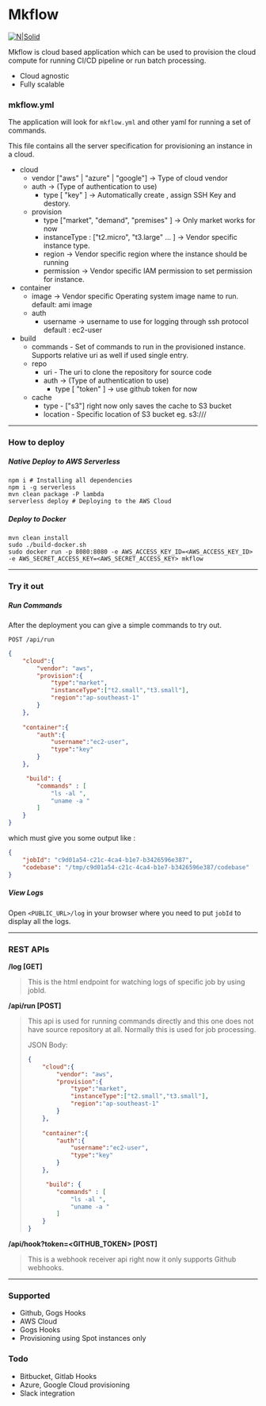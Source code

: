 # Mkflow
[![N|Solid](https://i.imgur.com/wWt2ADv.png)](https://nodesource.com/products/nsolid)

Mkflow is cloud based application which can be used to provision the cloud compute for running CI/CD pipeline or run batch processing.
  - Cloud agnostic
  - Fully scalable
  
### mkflow.yml
The application will look for `mkflow.yml` and other yaml for running a set of commands. 

This file contains all the server specification for provisioning an instance in a cloud.

- cloud
    - vendor  ["aws" | "azure" | "google"] -> Type of cloud vendor 
    - auth -> (Type of authentication to use) 
        - type [ "key" ] -> Automatically create , assign SSH Key and destory. 
    - provision
        - type ["market", "demand", "premises" ] -> Only market works for now
        - instanceType : ["t2.micro", "t3.large" ... ] -> Vendor specific instance type.
        - region -> Vendor specific region where the instance should be running
        - permission -> Vendor specific IAM permission to set permission for instance.
- container
    - image -> Vendor specific Operating system image name to run. default: ami image  
    - auth  
        - username -> username to use for logging through ssh protocol default : ec2-user 
- build  
    - commands - Set of commands to run in the provisioned instance. Supports relative uri as well if used single entry.
    - repo 
        - uri - The uri to clone the repository for source code 
        - auth -> (Type of authentication to use) 
            - type [ "token" ] -> use github token for now
    - cache
        - type - ["s3"] right now only saves the cache to S3 bucket
        - location - Specific location of S3 bucket eg. s3://<bucket>/<prefix>
___
### How to deploy

##### Native Deploy to AWS Serverless
```
npm i # Installing all dependencies 
npm i -g serverless
mvn clean package -P lambda 
serverless deploy # Deploying to the AWS Cloud

```

#####  Deploy to Docker 
```
mvn clean install
sudo ./build-docker.sh
sudo docker run -p 8080:8080 -e AWS_ACCESS_KEY_ID=<AWS_ACCESS_KEY_ID> -e AWS_SECRET_ACCESS_KEY=<AWS_SECRET_ACCESS_KEY> mkflow
```

___

### Try it out

##### Run Commands
After the deployment you can give a simple commands to try out.

```POST /api/run```
```json
{
    "cloud":{
        "vendor": "aws",
        "provision":{
            "type":"market",
            "instanceType":["t2.small","t3.small"],
            "region":"ap-southeast-1"
        }
    },
   
    "container":{
        "auth":{
            "username":"ec2-user",
            "type":"key"
        }
    },

     "build": {
        "commands" : [
            "ls -al ",
            "uname -a "
        ]
    }
}
```

which must give you some output like :
```json
{
    "jobId": "c9d01a54-c21c-4ca4-b1e7-b3426596e387",
    "codebase": "/tmp/c9d01a54-c21c-4ca4-b1e7-b3426596e387/codebase"
}
```


##### View Logs
Open `<PUBLIC_URL>/log` in your browser where you need to put `jobId` to display all the logs.

___

### REST APIs

**/log [GET]**
> This is the html endpoint for watching logs of specific job by using jobId.


**/api/run [POST]**
> This api is used for running commands directly and this one does not have source repository at all. Normally this is used for job processing.
>  
> JSON Body: 
>```json
>{
>     "cloud":{
>         "vendor": "aws",
>         "provision":{
>             "type":"market",
>             "instanceType":["t2.small","t3.small"],
>             "region":"ap-southeast-1"
>         }
>     },
>    
>     "container":{
>         "auth":{
>             "username":"ec2-user",
>             "type":"key"
>         }
>     },
> 
>      "build": {
>         "commands" : [
>             "ls -al ",
>             "uname -a "
>         ]
>     }
> }
>```


**/api/hook?token=<GITHUB_TOKEN> [POST]**
> This is a webhook receiver api right now it only supports Github webhooks. 


___
### Supported
- Github, Gogs Hooks
- AWS Cloud 
- Gogs Hooks
- Provisioning using Spot instances only 

### Todo
- Bitbucket, Gitlab Hooks
- Azure, Google Cloud provisioning
- Slack integration 